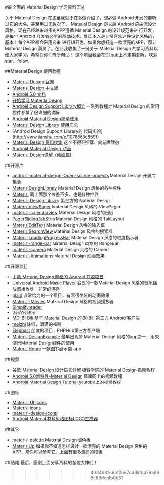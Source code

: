#最全面的 Material Design 学习资料汇总


关于 Material Design 在这里我就不在多做介绍了，想必做 Android 开发的都听过它的大名，甚至用过无数次了。
Material Design 是以后 Android 的主流设计风格，现在已经越来越多的APP遵循 Material Design 的设计规范来进
行开发，是每个 Android 开发者必学的基础技术。反正本人是非常喜欢这种设计风格的，基本上每个APP都会采用它来
进行UI开发。如果你想打造一款漂亮的APP，那非 Material Design 莫属了。在此我收集了一份关于 Material Design
的学习资料以便大家学习，希望对你们有所帮助！
这个项目我会在[Github](https://github.com/Luosunce/material-design-data)上不定期更新，欢迎star、folow.

##Material Design 使用教程
- [Material Design 官网](https://material.google.com/)
- [Material Design 中文版](http://wiki.jikexueyuan.com/project/material-design/)
- [Android 5.0 文档](https://developer.android.com/training/material/index.html)
- [开始学习 Materila Design](https://bboyfeiyu.gitbooks.io/android-tech-frontier/content/issue-8/%E5%BC%80%E5%A7%8B%E5%AD%A6%E4%B9%A0Material%20Design.html)
- [Android Design Support Library概览](http://blog.csdn.net/growth58/article/details/47972467) 一系列教程对 Material Design 的常用控件都做了很详细的讲解
- [Android Material Design简单使用](http://www.jianshu.com/p/107a2529a56f)
- [Material Design Library 使用汇总](http://www.jianshu.com/p/40efd44802ef)
- [Android Design Support Library的 代码实验] (http://www.jianshu.com/p/1078568e859f)
- [Material Design 资料收集](http://www.jianshu.com/p/378ea4ee5a54) 这个不得不推荐，向前辈致敬
- [Android Material Design 动画](http://blog.csdn.net/qibin0506/article/details/49069089)
- [Material Design详解（动画篇)](http://blog.csdn.net/a396901990/article/details/40187203)

##开源库
- [android-material-design-Open-source-projects](https://github.com/soyoungboy/android-material-design-Open-source-projects) Material Design 开源库集合
- [MaterialDesignLibrary](https://github.com/navasmdc/MaterialDesignLibrary) Material Design 风格的各种控件
- [Material](https://github.com/rey5137/material) 同上面那个库差不多，也是各种控件
- [Material Design Library](https://github.com/DenisMondon/material-design-library) 第三方的 Material Design
- [MaterialViewPager](https://github.com/florent37/MaterialViewPager) Material Design 风格的 ViewPager
- [material-calendarview](https://github.com/prolificinteractive/material-calendarview) Material Design 风格的日历
- [PagerSlidingTabStrip](https://github.com/jpardogo/PagerSlidingTabStrip) Material Design 风格的 TabLayout
- [MaterialEditText](https://github.com/rengwuxian/MaterialEditText) Material Design 风格的输入框
- [MaterialSearchView](https://github.com/MiguelCatalan/MaterialSearchView) Material Design 风格的搜索框
- [MaterialLoadingProgressBar](https://github.com/lsjwzh/MaterialLoadingProgressBar) Material Design 风格的进度指示器
- [material-range-bar](https://github.com/oli107/material-range-bar) Material Design 风格的 RangeBar
- [material-camera](https://github.com/afollestad/material-camera) Material Design 风格的 Camera
- [Material-Animations](https://github.com/lgvalle/Material-Animations) Material Design 动画效果

##开源项目
- [十款 Material Design 风格的 Android 开源项目](http://weibo.com/ttarticle/p/show?id=2309404021772117763644)
- [Universal Android Music Player](https://github.com/googlesamples/android-UniversalMusicPlayer#universal-android-music-player-sample) 谷歌的一款Material Design 风格的音乐播放器播放器，非常的漂亮
- [plaid](https://github.com/nickbutcher/plaid) 非常给力的一个项目，有着很酷炫的动画效果
- [Material-Movies](https://github.com/saulmm/Material-Movies) Material Design 风格的视频播放器
- [Simplifyreader](https://github.com/chentao0707/SimplifyReader)
- [SeeWeather](https://github.com/xcc3641/)
- [MD-BiliBili](https://github.com/Qixingchen/MD-BiliBili) 基于 Material Design 的 BiliBili 第三方 Android 客户端
- [meizhi](https://github.com/drakeet/meizhi) 妹纸，满满的福利
- [Elephant](https://github.com/Freelander/Elephant) 朋友的项目，PHPHub第三方客户端
- [MaterialDesignExample](https://github.com/chenyangcun/MaterialDesignExample) 最早出现的 Material Design 风格的app之一，用来演示Material Design控件的使用
- [MaterialHome](https://github.com/hymanme/MaterialHome) 一款图书展示类 app

##视频
- [谷歌 Material Design 设计语言详解](http://www.jikexueyuan.com/course/124.html?Hmsr=p_w) 极客学院的 Material Design 视频教程
- [Android 5.0新特性-Material Design](http://www.imooc.com/learn/215) 慕课网上的视频教程
- [Android Material Design Tutorial](https://www.youtube.com/watch?v=fuSx8J6xLho&list=PLshdtb5UWjSoLy2LPP1FsHi1hwoAS4SBi) youtobe上的视频教程

##图标
- [Material UI Icons](https://www.materialui.co/icons)
- [Material icons](https://material.io/icons/)
- [material-design-icons](https://github.com/google/material-design-icons)
- [Android Material 材料风格图标LOGO生成器](http://jaqen.me/mdpub/)

##其它
- [material palette](https://www.materialpalette.com/) Material Design 调色板
- [MaterialUp](https://material.uplabs.com/) 如果你不知道怎样设计一款漂亮的 Material Design 风格的APP，那你可以参考它，上面有很多漂亮的模板 


##结尾
最后，感谢上面分享资料的各位大神们！
>>>>>>> 4034682c6a10b87ddd6fbd79a939c89deb1b0b31
